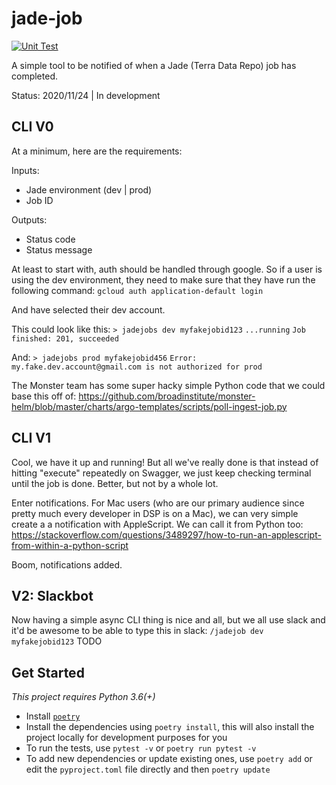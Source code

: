 # jade-job

[![Unit Test](https://github.com/raaidbroad/jade-job/workflows/Unit%20Test/badge.svg?branch=main)](https://github.com/raaidbroad/jade-job/workflows/Unit%20Test/badge.svg?branch=main)

A simple tool to be notified of when a Jade (Terra Data Repo) job has completed.

Status: 2020/11/24 | In development

## CLI V0
At a minimum, here are the requirements:

Inputs:
- Jade environment (dev | prod)
- Job ID

Outputs:
- Status code
- Status message

At least to start with, auth should be handled through google. So if a user is using the dev environment, they need to make sure that they have run the following command:
`gcloud auth application-default login`

And have selected their dev account.

This could look like this:
`> jadejobs dev myfakejobid123`
`...running`
`Job finished: 201, succeeded`

And:
`> jadejobs prod myfakejobid456`
`Error: my.fake.dev.account@gmail.com is not authorized for prod`

The Monster team has some super hacky simple Python code that we could base this off of: https://github.com/broadinstitute/monster-helm/blob/master/charts/argo-templates/scripts/poll-ingest-job.py

## CLI V1
Cool, we have it up and running! But all we've really done is that instead of hitting "execute" repeatedly on Swagger, we just keep checking terminal until the job is done. Better, but not by a whole lot.

Enter notifications. For Mac users (who are our primary audience since pretty much every developer in DSP is on a Mac), we can very simple create a a notification with AppleScript. We can call it from Python too: https://stackoverflow.com/questions/3489297/how-to-run-an-applescript-from-within-a-python-script

Boom, notifications added.

## V2: Slackbot
Now having a simple async CLI thing is nice and all, but we all use slack and it'd be awesome to be able to type this in slack:
`/jadejob dev myfakejobid123`
TODO

## Get Started

_This project requires Python 3.6(+)_

- Install [`poetry`](https://python-poetry.org/docs/)
- Install the dependencies using `poetry install`, this will also install the project locally for development purposes for you
- To run the tests, use `pytest -v` or `poetry run pytest -v`
- To add new dependencies or update existing ones, use `poetry add` or edit the `pyproject.toml` file directly and then `poetry update`
